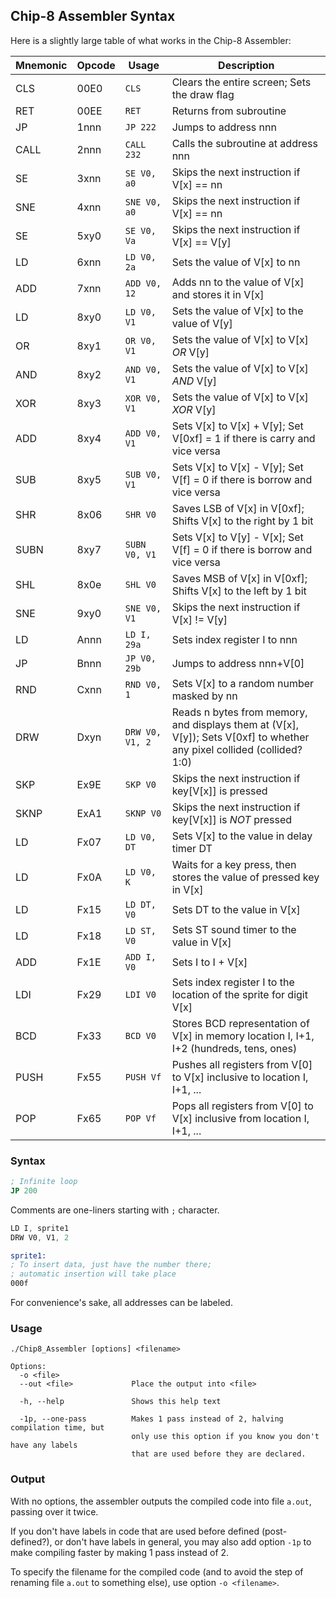 ## Chip-8 Assembler Syntax

Here is a slightly large table of what works in the Chip-8 Assembler:

Mnemonic | Opcode | Usage | Description
---------|--------|-------|------------
CLS | 00E0 | `CLS` | Clears the entire screen; Sets the draw flag
RET | 00EE | `RET` | Returns from subroutine
JP | 1nnn | `JP 222` | Jumps to address nnn
CALL | 2nnn | `CALL 232` | Calls the subroutine at address nnn
SE | 3xnn | `SE V0, a0` | Skips the next instruction if V[x] == nn
SNE | 4xnn | `SNE V0, a0` | Skips the next instruction if V[x] == nn
SE | 5xy0 | `SE V0, Va` | Skips the next instruction if V[x] == V[y]
LD | 6xnn | `LD V0, 2a` | Sets the value of V[x] to nn
ADD | 7xnn | `ADD V0, 12` | Adds nn to the value of V[x] and stores it in V[x]
LD | 8xy0 | `LD V0, V1` | Sets the value of V[x] to the value of V[y]
OR | 8xy1 | `OR V0, V1` | Sets the value of V[x] to V[x] _OR_ V[y]
AND | 8xy2 | `AND V0, V1` | Sets the value of V[x] to V[x] _AND_ V[y]
XOR | 8xy3 | `XOR V0, V1` | Sets the value of V[x] to V[x] _XOR_ V[y]
ADD | 8xy4 | `ADD V0, V1` | Sets V[x] to V[x] + V[y]; Set V[0xf] = 1 if there is carry and vice versa
SUB | 8xy5 | `SUB V0, V1` | Sets V[x] to V[x] - V[y]; Set V[f] = 0 if there is borrow and vice versa
SHR | 8x06 | `SHR V0` | Saves LSB of V[x] in V[0xf]; Shifts V[x] to the right by 1 bit
SUBN | 8xy7 | `SUBN V0, V1` | Sets V[x] to V[y] - V[x]; Set V[f] = 0 if there is borrow and vice versa
SHL | 8x0e | `SHL V0` | Saves MSB of V[x] in V[0xf]; Shifts V[x] to the left by 1 bit
SNE | 9xy0 | `SNE V0, V1` | Skips the next instruction if V[x] != V[y]
LD | Annn | `LD I, 29a` | Sets index register I to nnn
JP | Bnnn | `JP V0, 29b` | Jumps to address nnn+V[0]
RND | Cxnn | `RND V0, 1` | Sets V[x] to a random number masked by nn
DRW | Dxyn | `DRW V0, V1, 2` | Reads n bytes from memory, and displays them at (V[x], V[y]); Sets V[0xf] to whether any pixel collided (collided? 1:0)
SKP | Ex9E | `SKP V0` | Skips the next instruction if key[V[x]] is pressed
SKNP | ExA1 | `SKNP V0` | Skips the next instruction if key[V[x]] is _NOT_ pressed
LD | Fx07 | `LD V0, DT` | Sets V[x] to the value in delay timer DT
LD | Fx0A | `LD V0, K` | Waits for a key press, then stores the value of pressed key in V[x]
LD | Fx15 | `LD DT, V0` | Sets DT to the value in V[x]
LD | Fx18 | `LD ST, V0` | Sets ST sound timer to the value in V[x]
ADD | Fx1E | `ADD I, V0` | Sets I to I + V[x]
LDI | Fx29 | `LDI V0` | Sets index register I to the location of the sprite for digit V[x]
BCD | Fx33 | `BCD V0` | Stores BCD representation of V[x] in memory location I, I+1, I+2 (hundreds, tens, ones)
PUSH | Fx55 | `PUSH Vf` | Pushes all registers from V[0] to V[x] inclusive to location I, I+1, ...
POP | Fx65 | `POP Vf` | Pops all registers from V[0] to V[x] inclusive from location I, I+1, ...


### Syntax

``` asm
; Infinite loop
JP 200
```

Comments are one-liners starting with `;` character.

``` asm
LD I, sprite1
DRW V0, V1, 2

sprite1:
; To insert data, just have the number there;
; automatic insertion will take place
000f
```

For convenience's sake, all addresses can be labeled.


### Usage

```
./Chip8_Assembler [options] <filename>

Options:
  -o <file>
  --out <file>             Place the output into <file>

  -h, --help               Shows this help text

  -1p, --one-pass          Makes 1 pass instead of 2, halving compilation time, but
                           only use this option if you know you don't have any labels
                           that are used before they are declared.
```


### Output

With no options, the assembler outputs the compiled code into file `a.out`,
passing over it twice.

If you don't have labels in code that are used before defined (post-defined?),
or don't have labels in general, you may also add option `-1p` to make compiling
faster by making 1 pass instead of 2.

To specify the filename for the compiled code (and to avoid the step of renaming
file `a.out` to something else), use option `-o <filename>`.

